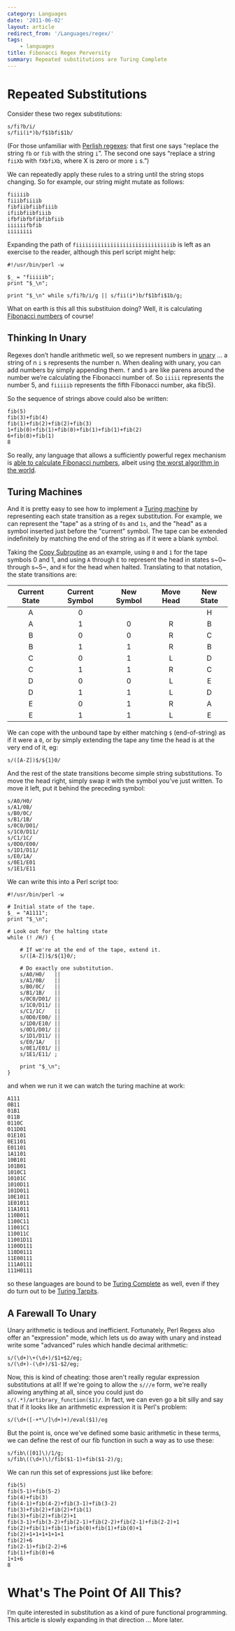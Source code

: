 ```yaml
---
category: Languages
date: '2011-06-02'
layout: article
redirect_from: '/Languages/regex/'
tags:
    - languages
title: Fibonacci Regex Perversity
summary: Repeated substitutions are Turing Complete
---
```


Repeated Substitutions
======================

Consider these two regex substitutions:

    s/fi?b/i/
    s/fii(i*)b/f$1bfi$1b/

(For those unfamiliar with [Perlish
regexes](http://en.wikipedia.org/wiki/PCRE): that first one says
“replace the string `fb` or `fib` with the string `i`”. The second one
says “replace a string `fiiXb` with `fXbfiXb`, where X is zero or more
`i` s.”)

We can repeatedly apply these rules to a string until the string stops
changing. So for example, our string might mutate as follows:

    fiiiiib
    fiiibfiiiib
    fibfiibfiibfiiib
    ifiibfiibfiiib
    ifbfibfbfibfibfiib
    iiiiiifbfib
    iiiiiiii

Expanding the path of `fiiiiiiiiiiiiiiiiiiiiiiiiiiiiiiib` is left as an
exercise to the reader, although this perl script might help:

    #!/usr/bin/perl -w

    $_ = "fiiiiib";
    print "$_\n";

    print "$_\n" while s/fi?b/i/g || s/fii(i*)b/f$1bfi$1b/g;    

What on earth is this all this substituion doing? Well, it is
calculating [Fibonacci
numbers](http://en.wikipedia.org/wiki/Fibonacci_number) of course!

Thinking In Unary
-----------------

Regexes don’t handle arithmetic well, so we represent numbers in
[unary](http://en.wikipedia.org/wiki/Unary_numeral_system) ... a string
of n `i` s represents the number n. When dealing with unary, you can add
numbers by simply appending them. `f` and `b` are like parens around the
number we’re calculating the Fibonacci number of. So `iiiii` represents
the number 5, and `fiiiiib` represents the fifth Fibonacci number, aka
fib(5).

So the sequence of strings above could also be written:

    fib(5)
    fib(3)+fib(4)
    fib(1)+fib(2)+fib(2)+fib(3)
    1+fib(0)+fib(1)+fib(0)+fib(1)+fib(1)+fib(2)
    6+fib(0)+fib(1)
    8

So really, any language that allows a sufficiently powerful regex
mechanism is [able to calculate Fibonacci
numbers](http://blog.progopedia.com/2010/may/30/10-unnatural-ways-calculate-fibonacci-numbers/),
albeit using [the worst algorithm in the
world](http://bosker.wordpress.com/2011/04/29/the-worst-algorithm-in-the-world/).

Turing Machines
---------------

And it is pretty easy to see how to implement a [Turing
machine](http://en.wikipedia.org/wiki/Turing_machine) by representing
each state transition as a regex substitution. For example, we can
represent the "tape" as a string of `0s` and `1s`, and the "head" as a
symbol inserted just before the "current" symbol. The tape can be
extended indefinitely by matching the end of the string as if it were a
blank symbol.

Taking the [Copy
Subroutine](http://en.wikipedia.org/wiki/Turing_machine_examples#A_copy_subroutine)
as an example, using `0` and `1` for the tape symbols 0 and 1, and using
`A` through `E` to represent the head in states s~0~ through s~5~, and
`H` for the head when halted. Translating to that notation, the state
transitions are:

Current State | Current Symbol | New Symbol | Move Head | New State
:---:|:---:|:---:|:---:|:---:
A | 0 |   |   | H
A | 1 | 0 | R | B
B | 0 | 0 | R | C
B | 1 | 1 | R | B
C | 0 | 1 | L | D
C | 1 | 1 | R | C
D | 0 | 0 | L | E
D | 1 | 1 | L | D
E | 0 | 1 | R | A
E | 1 | 1 | L | E

We can cope with the unbound tape by either matching `$` (end-of-string)
as if it were a `0`, or by simply extending the tape any time the head
is at the very end of it, eg:

    s/([A-Z])$/${1}0/

And the rest of the state transitions become simple string
substitutions. To move the head right, simply swap it with the symbol
you've just written. To move it left, put it behind the preceding
symbol:

    s/A0/H0/
    s/A1/0B/
    s/B0/0C/
    s/B1/1B/
    s/0C0/D01/
    s/1C0/D11/
    s/C1/1C/
    s/0D0/E00/ 
    s/1D1/D11/
    s/E0/1A/
    s/0E1/E01
    s/1E1/E11

We can write this into a Perl script too:

    #!/usr/bin/perl -w

    # Initial state of the tape.
    $_ = "A1111";
    print "$_\n";

    # Look out for the halting state
    while (! /H/) {

        # If we're at the end of the tape, extend it.
        s/([A-Z])$/${1}0/;

        # Do exactly one substitution.
        s/A0/H0/   ||
        s/A1/0B/   ||
        s/B0/0C/   ||
        s/B1/1B/   ||
        s/0C0/D01/ ||
        s/1C0/D11/ ||
        s/C1/1C/   ||
        s/0D0/E00/ ||
        s/1D0/E10/ ||
        s/0D1/D01/ ||
        s/1D1/D11/ ||
        s/E0/1A/   ||
        s/0E1/E01/ ||
        s/1E1/E11/ ;
    
        print "$_\n";
    }

and when we run it we can watch the turing machine at work:

    A111
    0B11
    01B1
    011B
    0110C
    011D01
    01E101
    0E1101
    E01101
    1A1101
    10B101
    101B01
    1010C1
    10101C
    1010D11
    101D011
    10E1011
    1E01011
    11A1011
    110B011
    1100C11
    11001C1
    110011C
    11001D11
    1100D111
    110D0111
    11E00111
    111A0111
    111H0111

so these languages are bound to be [Turing
Complete](http://en.wikipedia.org/wiki/Turing_complete) as well, even if
they do turn out to be [Turing
Tarpits](http://en.wikipedia.org/wiki/Esoteric_programming_language#Turing_tarpit).

A Farewall To Unary
-------------------

Unary arithmetic is tedious and inefficient. Fortunately, Perl Regexs
also offer an "expression" mode, which lets us do away with unary and
instead write some "advanced" rules which handle decimal arithmetic:

    s/(\d+)\+(\d+)/$1+$2/eg;
    s/(\d+)-(\d+)/$1-$2/eg;

Now, this is kind of cheating: those aren't really regular expression
substitutions at all! If we're going to allow the `s///e` form, we're
really allowing anything at all, since you could just do
`s/(.*)/artibrary_function($1)/`. In fact, we can even go a bit silly
and say that if it looks like an arithmetic expression it is Perl's
problem:

    s/(\d+([-+*\/]\d+)+)/eval($1)/eg

But the point is, once we've defined some basic arithmetic in these
terms, we can define the rest of our fib function in such a way as to
use these:

    s/fib\([01]\)/1/g;
    s/fib\((\d+)\)/fib($1-1)+fib($1-2)/g;

We can run this set of expressions just like before:

    fib(5)
    fib(5-1)+fib(5-2)
    fib(4)+fib(3)
    fib(4-1)+fib(4-2)+fib(3-1)+fib(3-2)
    fib(3)+fib(2)+fib(2)+fib(1)
    fib(3)+fib(2)+fib(2)+1
    fib(3-1)+fib(3-2)+fib(2-1)+fib(2-2)+fib(2-1)+fib(2-2)+1
    fib(2)+fib(1)+fib(1)+fib(0)+fib(1)+fib(0)+1
    fib(2)+1+1+1+1+1+1
    fib(2)+6
    fib(2-1)+fib(2-2)+6
    fib(1)+fib(0)+6
    1+1+6
    8

What's The Point Of All This?
=============================

I’m quite interested in substitution as a kind of pure functional
programming. This article is slowly expanding in that direction ... More
later.
